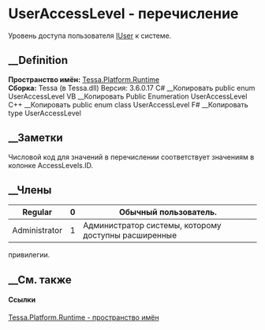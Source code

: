 # UserAccessLevel - перечисление
Уровень доступа пользователя [IUser](T_Tessa_Platform_Runtime_IUser.htm) к
системе.
## __Definition
 **Пространство имён:** [Tessa.Platform.Runtime](N_Tessa_Platform_Runtime.htm)  
 **Сборка:** Tessa (в Tessa.dll) Версия: 3.6.0.17
C# __Копировать
     public enum UserAccessLevel
VB __Копировать
     Public Enumeration UserAccessLevel
C++ __Копировать
     public enum class UserAccessLevel
F# __Копировать
     type UserAccessLevel
##  __Заметки
Числовой код для значений в перечислении соответствует значениям в колонке
AccessLevels.ID.
## __Члены
Regular| 0|  Обычный пользователь.  
---|---|---  
Administrator| 1|  Администратор системы, которому доступны расширенные
привилегии.  
## __См. также
#### Ссылки
[Tessa.Platform.Runtime - пространство имён](N_Tessa_Platform_Runtime.htm)
